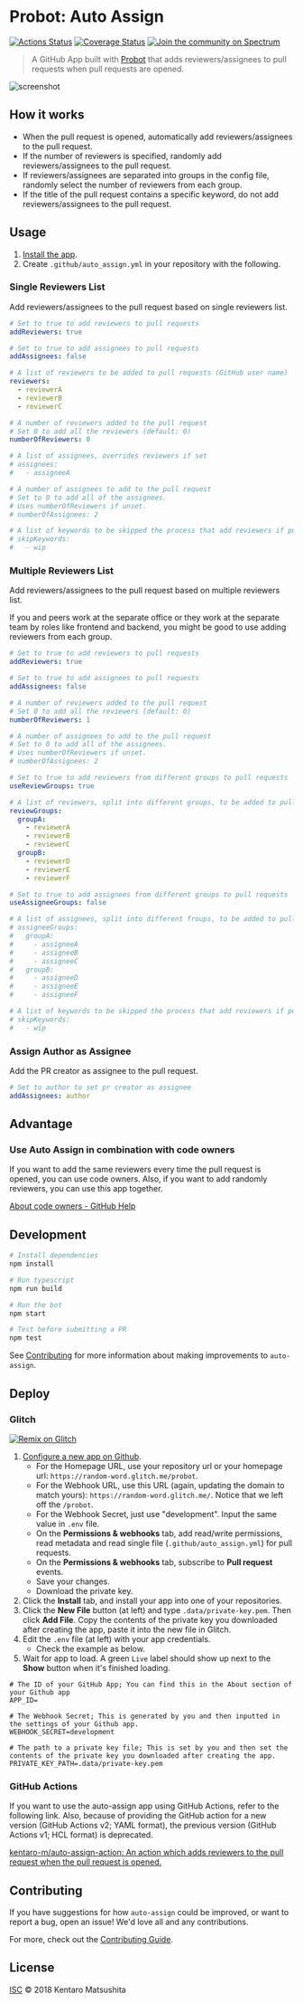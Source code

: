 # Probot: Auto Assign
[![Actions Status](https://action-badges.now.sh/kentaro-m/auto-assign)](https://github.com/kentaro-m/auto-assign/actions)
[![Coverage Status](https://coveralls.io/repos/github/kentaro-m/auto-assign/badge.svg?branch=master)](https://coveralls.io/github/kentaro-m/auto-assign?branch=master)
[![Join the community on Spectrum](https://withspectrum.github.io/badge/badge.svg)](https://spectrum.chat/auto-assign)

> A GitHub App built with [Probot](https://github.com/probot/probot) that adds reviewers/assignees to pull requests when pull requests are opened.

![screenshot](./public/assets/screenshots/screenshot.png)

## How it works
* When the pull request is opened, automatically add reviewers/assignees to the pull request.
* If the number of reviewers is specified, randomly add reviewers/assignees to the pull request.
* If reviewers/assignees are separated into groups in the config file, randomly select the number of reviewers from each group.
* If the title of the pull request contains a specific keyword, do not add reviewers/assignees to the pull request.

## Usage
1. [Install the app](https://github.com/apps/auto-assign).
2. Create `.github/auto_assign.yml` in your repository with the following.

### Single Reviewers List
Add reviewers/assignees to the pull request based on single reviewers list.

```yaml
# Set to true to add reviewers to pull requests
addReviewers: true

# Set to true to add assignees to pull requests
addAssignees: false

# A list of reviewers to be added to pull requests (GitHub user name)
reviewers:
  - reviewerA
  - reviewerB
  - reviewerC

# A number of reviewers added to the pull request
# Set 0 to add all the reviewers (default: 0)
numberOfReviewers: 0

# A list of assignees, overrides reviewers if set
# assignees:
#   - assigneeA

# A number of assignees to add to the pull request
# Set to 0 to add all of the assignees.
# Uses numberOfReviewers if unset.
# numberOfAssignees: 2

# A list of keywords to be skipped the process that add reviewers if pull requests include it
# skipKeywords:
#   - wip
```

### Multiple Reviewers List
Add reviewers/assignees to the pull request based on multiple reviewers list.

If you and peers work at the separate office or they work at the separate team by roles like frontend and backend, you might be good to use adding reviewers from each group.

```yaml
# Set to true to add reviewers to pull requests
addReviewers: true

# Set to true to add assignees to pull requests
addAssignees: false

# A number of reviewers added to the pull request
# Set 0 to add all the reviewers (default: 0)
numberOfReviewers: 1

# A number of assignees to add to the pull request
# Set to 0 to add all of the assignees.
# Uses numberOfReviewers if unset.
# numberOfAssignees: 2

# Set to true to add reviewers from different groups to pull requests
useReviewGroups: true

# A list of reviewers, split into different groups, to be added to pull requests (GitHub user name)
reviewGroups:
  groupA:
    - reviewerA
    - reviewerB
    - reviewerC
  groupB:
    - reviewerD
    - reviewerE
    - reviewerF

# Set to true to add assignees from different groups to pull requests
useAssigneeGroups: false

# A list of assignees, split into different froups, to be added to pull requests (GitHub user name)
# assigneeGroups:
#   groupA:
#     - assigneeA
#     - assigneeB
#     - assigneeC
#   groupB:
#     - assigneeD
#     - assigneeE
#     - assigneeF

# A list of keywords to be skipped the process that add reviewers if pull requests include it
# skipKeywords:
#   - wip
```

### Assign Author as Assignee
Add the PR creator as assignee to the pull request.

```yaml
# Set to author to set pr creator as assignee
addAssignees: author
```

## Advantage

### Use Auto Assign in combination with code owners
If you want to add the same reviewers every time the pull request is opened, you can use code owners. Also, if you want to add randomly reviewers, you can use this app together.

[About code owners - GitHub Help](https://help.github.com/en/articles/about-code-owners)

## Development

```sh
# Install dependencies
npm install

# Run typescript
npm run build

# Run the bot
npm start

# Test before submitting a PR
npm test
```

See [Contributing](#contributing) for more information about making improvements to `auto-assign`.

## Deploy

### Glitch

[![Remix on Glitch](https://cdn.glitch.com/2703baf2-b643-4da7-ab91-7ee2a2d00b5b%2Fremix-button.svg)](https://glitch.com/edit/#!/import/github/kentaro-m/auto-assign)

1. [Configure a new app on Github](https://github.com/settings/apps/new).
    * For the Homepage URL, use your repository url or your homepage url: `https://random-word.glitch.me/probot`.
    * For the Webhook URL, use this URL (again, updating the domain to match yours): `https://random-word.glitch.me/`. Notice that we left off the `/probot`.
    * For the Webhook Secret, just use "development". Input the same value in `.env` file.
    * On the **Permissions & webhooks** tab, add read/write permissions, read metadata and read single file (`.github/auto_assign.yml`) for pull requests.
    * On the **Permissions & webhooks** tab, subscribe to **Pull request** events.
    * Save your changes.
    * Download the private key.
2. Click the **Install** tab, and install your app into one of your repositories.
3. Click the **New File** button (at left) and type `.data/private-key.pem`. Then click **Add File**. Copy the contents of the private key you downloaded after creating the app, paste it into the new file in Glitch.
4. Edit the `.env` file (at left) with your app credentials.
    * Check the example as below.
5. Wait for app to load. A green `Live` label should show up next to the **Show** button when it's finished loading.

```
# The ID of your GitHub App; You can find this in the About section of your Github app
APP_ID=

# The Webhook Secret; This is generated by you and then inputted in the settings of your Github app.
WEBHOOK_SECRET=development

# The path to a private key file; This is set by you and then set the contents of the private key you downloaded after creating the app.
PRIVATE_KEY_PATH=.data/private-key.pem
```

### GitHub Actions
If you want to use the auto-assign app using GitHub Actions, refer to the following link. Also, because of providing the GitHub action for a new version (GitHub Actions v2; YAML format), the previous version (GitHub Actions v1; HCL format) is deprecated.

[kentaro-m/auto-assign-action: An action which adds reviewers to the pull request when the pull request is opened.](https://github.com/kentaro-m/auto-assign-action)

## Contributing

If you have suggestions for how `auto-assign` could be improved, or want to report a bug, open an issue! We'd love all and any contributions.

For more, check out the [Contributing Guide](CONTRIBUTING.md).

## License

[ISC](LICENSE) © 2018 Kentaro Matsushita
